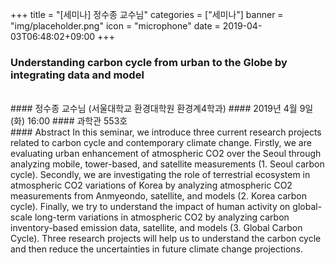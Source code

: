+++
title = "[세미나] 정수종 교수님"
categories = ["세미나"]
banner = "img/placeholder.png"
icon = "microphone"
date = 2019-04-03T06:48:02+09:00
+++
### Understanding carbon cycle from urban to the Globe by integrating data and model
<br>
#### 정수종 교수님 (서울대학교 환경대학원 환경계4학과)
#### 2019년 4월 9일 (화) 16:00
####  과학관 553호
<br>
#### Abstract
In this seminar, we introduce three current research projects related to carbon cycle and
contemporary climate change. Firstly, we are evaluating urban enhancement of atmospheric
CO2 over the Seoul through analyzing mobile, tower-based, and satellite measurements (1.
Seoul carbon cycle). Secondly, we are investigating the role of terrestrial ecosystem in
atmospheric CO2 variations of Korea by analyzing atmospheric CO2 measurements from
Anmyeondo, satellite, and models (2. Korea carbon cycle). Finally, we try to understand the
impact of human activity on global-scale long-term variations in atmospheric CO2 by
analyzing carbon inventory-based emission data, satellite, and models (3. Global Carbon
Cycle). Three research projects will help us to understand the carbon cycle and then reduce
the uncertainties in future climate change projections.
